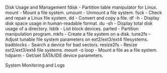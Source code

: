 Disk Usage and Management
fdisk - Partition table manipulator for Linux.
mount - Mount a file system.
umount - Unmount a file system.
fsck - Check and repair a Linux file system.
dd - Convert and copy a file.
df -h - Display disk space usage in human-readable format.
du -sh - Display total disk usage of a directory.
lsblk - List block devices.
parted - Partition manipulation program.
mkfs - Create a file system on a disk.
tune2fs - Adjust tunable file system parameters on ext2/ext3/ext4 filesystems.
badblocks - Search a device for bad sectors.
resize2fs - Resize ext2/ext3/ext4 file systems.
mount -o loop - Mount a file as a file system.
hdparm - Get/set SATA/IDE device parameters.

System Monitoring and Logs